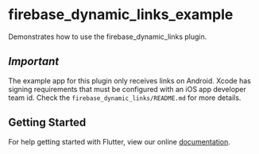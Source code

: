 # firebase_dynamic_links_example

Demonstrates how to use the firebase_dynamic_links plugin.

## *Important*

The example app for this plugin only receives links on Android. Xcode has signing requirements that must be configured with an iOS app developer team id. Check the `firebase_dynamic_links/README.md` for more details.

## Getting Started

For help getting started with Flutter, view our online
[documentation](https://flutter.io/).
